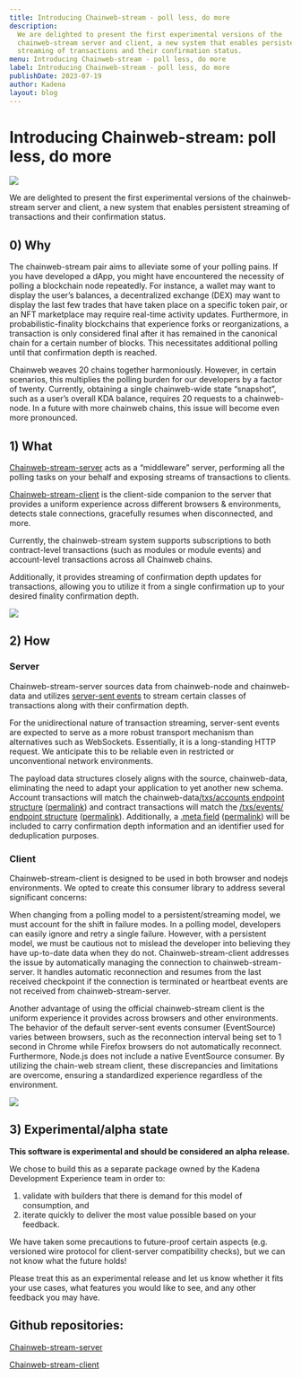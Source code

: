 ```yaml
---
title: Introducing Chainweb-stream - poll less, do more
description:
  We are delighted to present the first experimental versions of the
  chainweb-stream server and client, a new system that enables persistent
  streaming of transactions and their confirmation status.
menu: Introducing Chainweb-stream - poll less, do more
label: Introducing Chainweb-stream - poll less, do more
publishDate: 2023-07-19
author: Kadena
layout: blog
---
```


# Introducing Chainweb-stream: poll less, do more

![](/assets/blog/1_ITDZBMILfIYTkDa-djT-8g.webp)

We are delighted to present the first experimental versions of the
chainweb-stream server and client, a new system that enables persistent
streaming of transactions and their confirmation status.

## 0) Why

The chainweb-stream pair aims to alleviate some of your polling pains. If you
have developed a dApp, you might have encountered the necessity of polling a
blockchain node repeatedly. For instance, a wallet may want to display the
user’s balances, a decentralized exchange (DEX) may want to display the last few
trades that have taken place on a specific token pair, or an NFT marketplace may
require real-time activity updates. Furthermore, in probabilistic-finality
blockchains that experience forks or reorganizations, a transaction is only
considered final after it has remained in the canonical chain for a certain
number of blocks. This necessitates additional polling until that confirmation
depth is reached.

Chainweb weaves 20 chains together harmoniously. However, in certain scenarios,
this multiplies the polling burden for our developers by a factor of twenty.
Currently, obtaining a single chainweb-wide state “snapshot”, such as a user’s
overall KDA balance, requires 20 requests to a chainweb-node. In a future with
more chainweb chains, this issue will become even more pronounced.

## 1) What

[Chainweb-stream-server](https://github.com/kadena-io/chainweb-stream-server)
acts as a “middleware” server, performing all the polling tasks on your behalf
and exposing streams of transactions to clients.

[Chainweb-stream-client](https://github.com/kadena-community/kadena.js/tree/main/packages/libs/chainweb-stream-client)
is the client-side companion to the server that provides a uniform experience
across different browsers & environments, detects stale connections, gracefully
resumes when disconnected, and more.

Currently, the chainweb-stream system supports subscriptions to both
contract-level transactions (such as modules or module events) and account-level
transactions across all Chainweb chains.

Additionally, it provides streaming of confirmation depth updates for
transactions, allowing you to utilize it from a single confirmation up to your
desired finality confirmation depth.

![](/assets/blog/Yi8PIk.png)

## 2) How

### Server

Chainweb-stream-server sources data from chainweb-node and chainweb-data and
utilizes
[server-sent events](https://developer.mozilla.org/en-US/docs/Web/API/Server-sent_events)
to stream certain classes of transactions along with their confirmation depth.

For the unidirectional nature of transaction streaming, server-sent events are
expected to serve as a more robust transport mechanism than alternatives such as
WebSockets. Essentially, it is a long-standing HTTP request. We anticipate this
to be reliable even in restricted or unconventional network environments.

The payload data structures closely aligns with the source, chainweb-data,
eliminating the need to adapt your application to yet another new schema.
Account transactions will match the
chainweb-data[/txs/accounts endpoint structure](https://github.com/kadena-io/chainweb-api/blob/master/lib/ChainwebData/TransferDetail.hs#L14)
([permalink](https://github.com/kadena-io/chainweb-api/blob/b3e28d62c622ebda0d84e136ea6c995d5f97e46f/lib/ChainwebData/TransferDetail.hs#LL13C1-L13C1))
and contract transactions will match the
[/txs/events/ endpoint structure](https://github.com/kadena-io/chainweb-api/blob/master/lib/ChainwebData/EventDetail.hs#L11)
([permalink](https://github.com/kadena-io/chainweb-api/blob/b3e28d62c622ebda0d84e136ea6c995d5f97e46f/lib/ChainwebData/EventDetail.hs#L11)).
Additionally, a
[.meta field](https://github.com/kadena-io/chainweb-stream-server/blob/main/src/sse/types.ts#L25)
([permalink](https://github.com/kadena-io/chainweb-stream-server/blob/4afce23bf68f60fc0c32b6b357f0e51afb028986/src/sse/types.ts#L25))
will be included to carry confirmation depth information and an identifier used
for deduplication purposes.

### Client

Chainweb-stream-client is designed to be used in both browser and nodejs
environments. We opted to create this consumer library to address several
significant concerns:

When changing from a polling model to a persistent/streaming model, we must
account for the shift in failure modes. In a polling model, developers can
easily ignore and retry a single failure. However, with a persistent model, we
must be cautious not to mislead the developer into believing they have
up-to-date data when they do not. Chainweb-stream-client addresses the issue by
automatically managing the connection to chainweb-stream-server. It handles
automatic reconnection and resumes from the last received checkpoint if the
connection is terminated or heartbeat events are not received from
chainweb-stream-server.

Another advantage of using the official chainweb-stream client is the uniform
experience it provides across browsers and other environments. The behavior of
the default server-sent events consumer (EventSource) varies between browsers,
such as the reconnection interval being set to 1 second in Chrome while Firefox
browsers do not automatically reconnect. Furthermore, Node.js does not include a
native EventSource consumer. By utilizing the chain-web stream client, these
discrepancies and limitations are overcome, ensuring a standardized experience
regardless of the environment.

![](/assets/blog/0_pIPVC7rN1qo3PFdu.png)

## 3) Experimental/alpha state

**This software is experimental and should be considered an alpha release.**

We chose to build this as a separate package owned by the Kadena Development
Experience team in order to:

1. validate with builders that there is demand for this model of consumption,
   and
2. iterate quickly to deliver the most value possible based on your feedback.

We have taken some precautions to future-proof certain aspects (e.g. versioned
wire protocol for client-server compatibility checks), but we can not know what
the future holds!

Please treat this as an experimental release and let us know whether it fits
your use cases, what features you would like to see, and any other feedback you
may have.

## Github repositories:

[Chainweb-stream-server](https://github.com/kadena-io/chainweb-stream-server)

[Chainweb-stream-client](https://github.com/kadena-community/kadena.js/tree/main/packages/libs/chainweb-stream-client)
